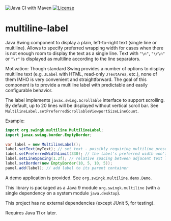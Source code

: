 ![Java CI with Maven](https://github.com/parubok/multiline-label/workflows/Java%20CI%20with%20Maven/badge.svg?branch=master)
[![License](https://img.shields.io/badge/License-Apache%202.0-blue.svg)](https://github.com/parubok/multiline-label/blob/master/LICENSE)

# multiline-label

Java Swing component to display a plain, left-to-right text (single line or multiline).  Allows to specify preferred wrapping width for cases when there is not enough room to display the text as a single line. Text with `"\n"`, `"\r\n"` or `"\r"` is displayed as multiline according to the line separators.

Motivation: Though standard Swing provides a number of options to display multiline text (e.g. `JLabel` with HTML, read-only `JTextArea`, etc.), none of them IMHO is very convenient and straightforward.
The goal of this component is to provide a multiline label with predictable and easily configurable behavior.

The label implements `javax.swing.Scrollable` interface to support scrolling. By default, up to 20 lines will be displayed without vertical scroll bar. See `MultilineLabel.setPreferredScrollableViewportSizeLineCount`.

Example:
```java
import org.swingk.multiline.MultilineLabel;
import javax.swing.border.EmptyBorder;
        
var label = new MultilineLabel();
label.setText(myText); // set text - possibly requiring multiline presentation
label.setPreferredWidthLimit(330); // the label's preferred width won't exceed 330 pixels
label.setLineSpacing(1.2f); // relative spacing between adjacent text lines
label.setBorder(new EmptyBorder(10, 5, 10, 5));
panel.add(label); // add label to its parent container
```

A demo application is provided. See `org.swingk.multiline.demo.Demo`.

This library is packaged as a Java 9 module `org.swingk.multiline` (with a single dependency on a system module `java.desktop`). 

This project has no external dependencies (except JUnit 5, for testing).

Requires Java 11 or later.
